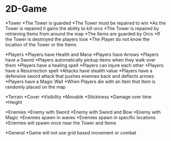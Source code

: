 2D-Game
=======

*Tower
  *The Tower is guarded
  *The Tower must be repaired to win
  *As the Tower is repaired it gains the ability to kill orcs
  *The Tower is repaired by retrieving Items from around the map
  *The Items are guarded by Orcs
  *If the Tower is destroyed the players lose
  *The Player do not know the location of the Tower or the Items
  
*Players
  *Players have Health and Mana
  *Players have Arrows
  *Players have a Sword
  *Players automatically pickup items when they walk over them
  *Players have a healing spell
  *Players can injure each other
  *Players have a Resurrection spell
  *Attacks have stealth value
  *Players have a defensive sword attack that pushes enemies back and deflects arrows
  *Players have a Magic Wall
  *When Players die with an Item that Item is randomly placed on the map
  
*Terrain
  *Cover
  *Visibility
  *Movable
  *Stickiness
  *Damage over time
  *Height
  
*Enemies
  *Enemy with Sword
  *Enemy with Sword and Bow
  *Enemy with Magic
  *Enemies spawn in waves
  *Enemies spawn in specific locations
  *Enemies will spawn once near the Tower and Items
  
*General
  *Game will not use grid based movement or combat
